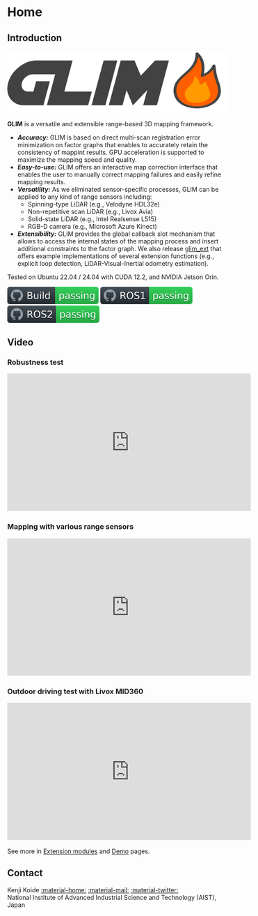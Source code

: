 # Home

## Introduction

![GLIM](assets/logo2.png "GLIM Logo")

**GLIM** is a versatile and extensible range-based 3D mapping framework.

- ***Accuracy:*** GLIM is based on direct multi-scan registration error minimization on factor graphs that enables to accurately retain the consistency of mappint results. GPU acceleration is supported to maximize the mapping speed and quality.
- ***Easy-to-use:*** GLIM offers an interactive map correction interface that enables the user to manually correct mapping failures and easily refine mapping results.
- ***Versatility:*** As we eliminated sensor-specific processes, GLIM can be applied to any kind of range sensors including:
    - Spinning-type LiDAR (e.g., Velodyne HDL32e)
    - Non-repetitive scan LiDAR (e.g., Livox Avia)
    - Solid-state LiDAR (e.g., Intel Realsense L515)
    - RGB-D camera (e.g., Microsoft Azure Kinect)
- ***Extensibility:*** GLIM provides the global callback slot mechanism that allows to access the internal states of the mapping process and insert additional constraints to the factor graph. We also release [glim_ext](https://github.com/koide3/glim_ext) that offers example implementations of several extension functions (e.g., explicit loop detection, LiDAR-Visual-Inertial odometry estimation).

Tested on Ubuntu 22.04 / 24.04 with CUDA 12.2, and NVIDIA Jetson Orin.

[![Build test status](assets/build.svg)](https://github.com/koide3/glim/actions/workflows/build.yml)
[![ROS1](assets/ros1.svg)](https://github.com/koide3/glim_ros1/actions/workflows/docker_push.yml)
[![ROS2](assets/ros2.svg)](https://github.com/koide3/glim_ros2/actions/workflows/docker_push.yml)

## Video

### Robustness test
<div class="youtube">
<iframe width="560" height="315" src="https://www.youtube.com/embed/Kk-K2rCXt-U" title="YouTube video player" frameborder="0" allow="accelerometer; autoplay; clipboard-write; encrypted-media; gyroscope; picture-in-picture" allowfullscreen></iframe>
</div>

### Mapping with various range sensors

<div class="youtube">
<iframe width="560" height="315" src="https://www.youtube.com/embed/_fwK4awbW18?si=R5m5502i7sKTbopg" title="YouTube video player" frameborder="0" allow="accelerometer; autoplay; clipboard-write; encrypted-media; gyroscope; picture-in-picture; web-share" referrerpolicy="strict-origin-when-cross-origin" allowfullscreen></iframe>
</div>

### Outdoor driving test with Livox MID360

<div class="youtube">
<iframe width="560" height="315" src="https://www.youtube.com/embed/CIfRqeV0irE?si=WT-knUxMuGWjYcxQ" title="YouTube video player" frameborder="0" allow="accelerometer; autoplay; clipboard-write; encrypted-media; gyroscope; picture-in-picture; web-share" referrerpolicy="strict-origin-when-cross-origin" allowfullscreen></iframe>
</div>

See more in [Extension modules](extensions.md) and [Demo](demo.md) pages.

## Contact

Kenji Koide [:material-home:](https://staff.aist.go.jp/k.koide/) [:material-mail:](mailto:k.koide@aist.go.jp) [:material-twitter:](https://twitter.com/k_koide3) <br>
National Institute of Advanced Industrial Science and Technology (AIST), Japan